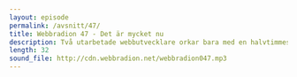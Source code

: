 ```yaml
---
layout: episode
permalink: /avsnitt/47/
title: Webbradion 47 - Det är mycket nu
description: Två utarbetade webbutvecklare orkar bara med en halvtimmeslångt avsnitt av webbradion idag.
length: 32
sound_file: http://cdn.webbradion.net/webbradion047.mp3
---
```



